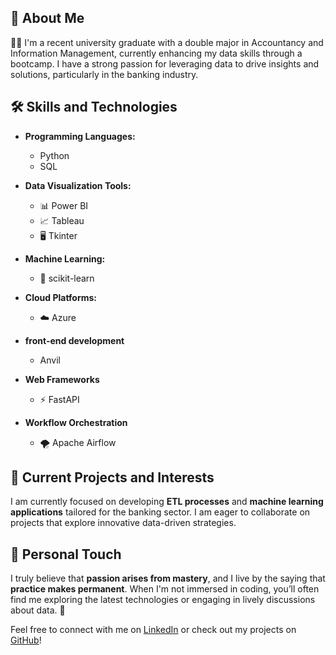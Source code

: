 ## 🌟 About Me

👩‍🎓 I'm a recent university graduate with a double major in Accountancy and Information Management, currently enhancing my data skills through a bootcamp. I have a strong passion for leveraging data to drive insights and solutions, particularly in the banking industry.

## 🛠️ Skills and Technologies

- **Programming Languages:** 
  - Python 
  - SQL

- **Data Visualization Tools:** 
  - 📊 Power BI 
  - 📈 Tableau 
  - 🖥️ Tkinter

- **Machine Learning:** 
  - 🤖 scikit-learn

- **Cloud Platforms:** 
  - ☁️ Azure

- **front-end development**
  - Anvil

- **Web Frameworks**
  - ⚡ FastAPI

- **Workflow Orchestration**
  - 🌪️ Apache Airflow

## 🚀 Current Projects and Interests

I am currently focused on developing **ETL processes** and **machine learning applications** tailored for the banking sector. I am eager to collaborate on projects that explore innovative data-driven strategies.

## 💬 Personal Touch

I truly believe that **passion arises from mastery**, and I live by the saying that **practice makes permanent**. When I'm not immersed in coding, you’ll often find me exploring the latest technologies or engaging in lively discussions about data. 🌟


Feel free to connect with me on [LinkedIn](https://www.linkedin.com/in/paulngkp) or check out my projects on [GitHub](https://github.com/Kpn23?tab=repositories)!
